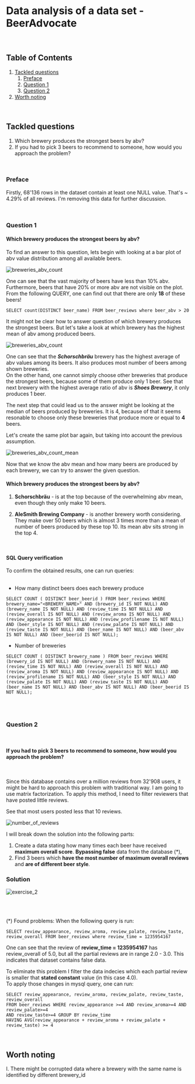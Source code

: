 # Data analysis of a data set - BeerAdvocate

<br />

## Table of Contents

1. [Tackled questions](#tackled-questions)
    1. [Preface](#preface)
    2. [Question 1](#question-1)
    3. [Question 2](#question-2)
2. [Worth noting](#worth-noting)

<br />

## Tackled questions
1. Which brewery produces the strongest beers by abv?
2. If you had to pick 3 beers to recommend to someone, how would you approach the problem?

<br />

### Preface

Firstly, 68'136 rows in the dataset contain at least one NULL value. That's ~ 4.29% of all reviews. I'm removing this data for further discussion.

<br />

### Question 1

<h4><b>Which brewery produces the strongest beers by abv?</b></h4>

To find an answer to this question, lets begin with looking at a bar plot of abv value distribution among all available beers.

<img src="images\abv_distribution.png" alt="breweries_abv_count"/>

One can see that the vast majority of beers have less than 10% abv. Furthermore, beers that have 20% or more abv are not visible on the plot.
From the following QUERY, one can find out that there are only <b>18</b> of these beers!

```
SELECT count(DISTINCT beer_name) FROM beer_reviews where beer_abv > 20
```

It might not be clear how to answer question of which brewery produces the strongest beers. But let's take a look at which brewery has the highest mean of abv among produced beers.

<img src="images\breweries_abv_count.png" alt="breweries_abv_count"/>

One can see that the <b><i>Schorschbräu</i></b> brewery has the highest average of abv values among its beers. It also produces most number of beers among shown breweries.<br />
On the other hand, one cannot simply choose other breweries that produce the strongest beers, because some of them produce only 1 beer. See that next brewery with the highest average ratio of abv is <b><i>Shoes Brewery</i></b>, it only produces 1 beer.

The next step that could lead us to the answer might be looking at the median of beers produced by breweries. It is 4, because of that it seems resonable to choose only these breweries that produce more or equal to <b>4</b> beers. 

Let's create the same plot bar again, but taking into account the previous assumption.

<img src="images\breweries_abv_count_mean.png" alt="breweries_abv_count_mean"/>

Now that we know the abv mean and how many beers are produced by each brewery, we can try to answer the given question.

<h4><b>Which brewery produces the strongest beers by abv?</b></h4>

1. <b>Schorschbräu</b> - is at the top because of the overwhelming abv mean, even though they only make 10 beers.

2. <b>AleSmith Brewing Company</b> - is another brewery worth considering. They make over 50 beers which is almost 3 times more than a mean of number of beers produced by these top 10. Its mean abv sits strong in the top 4.

<br />

<h4><b>SQL Query verification</b></h4>
To confirm the obtained results, one can run queries:<br /><br />

- How many distinct beers does each brewery produce
```
SELECT COUNT ( DISTINCT beer_beerid ) FROM beer_reviews WHERE brewery_name="<BREWERY_NAME>" AND (brewery_id IS NOT NULL) AND (brewery_name IS NOT NULL) AND (review_time IS NOT NULL) AND (review_overall IS NOT NULL) AND (review_aroma IS NOT NULL) AND (review_appearance IS NOT NULL) AND (review_profilename IS NOT NULL) AND (beer_style IS NOT NULL) AND (review_palate IS NOT NULL) AND (review_taste IS NOT NULL) AND (beer_name IS NOT NULL) AND (beer_abv IS NOT NULL) AND (beer_beerid IS NOT NULL);
```
- Number of breweries
```
SELECT COUNT ( DISTINCT brewery_name ) FROM beer_reviews WHERE (brewery_id IS NOT NULL) AND (brewery_name IS NOT NULL) AND (review_time IS NOT NULL) AND (review_overall IS NOT NULL) AND (review_aroma IS NOT NULL) AND (review_appearance IS NOT NULL) AND (review_profilename IS NOT NULL) AND (beer_style IS NOT NULL) AND (review_palate IS NOT NULL) AND (review_taste IS NOT NULL) AND (beer_name IS NOT NULL) AND (beer_abv IS NOT NULL) AND (beer_beerid IS NOT NULL);
```

<br /><br />

### Question 2


<br />

<h4><b>If you had to pick 3 beers to recommend to someone, how would you approach the problem?</b></h4><br />

Since this database contains over a million reviews from 32'908 users, it might be hard to approach this problem with traditional way. I am going to use matrix factorization. To apply this method, I need to filter reviewers that have posted little reviews.

See that most users posted less that 10 reviews.

<img src="images\reviews_number.png" alt="number_of_reviews"/>

I will break down the solution into the following parts:
1. Create a data stating how many times each beer have received __maximum overall score__. __Bypassing false__ data from the database (*),
2. Find 3 beers which __have the most number of maximum overall reviews__ and __are of different beer style__.

### Solution
<img src="images\exercise_2.png" alt="exercise_2"/>

<br /><br />

(*) Found problems:
When the following query is run:
```
SELECT review_appearance, review_aroma, review_palate, review_taste, review_overall FROM beer_reviews where review_time = 1235954167
```

One can see that the review of __review_time = 1235954167__ has review_overall of 5.0,
but all the partial reviews are in range 2.0 - 3.0. This indicates that dataset contains false data.

To eliminate this problem I filter the data indecies which each partial review is smaller that __stated constant__ value (in this case 4.0).  
To apply those changes in mysql query, one can run:
```
SELECT review_appearance, review_aroma, review_palate, review_taste, review_overall
FROM beer_reviews WHERE review_appearance >=4 AND review_aroma>=4 AND review_palate>=4
AND review_taste>=4 GROUP BY review_time
HAVING AVG(review_appearance + review_aroma + review_palate + review_taste) >= 4
```

<br />

## Worth noting

I. There might be corrupted data where a brewery with the same name is identified by different brewery_id